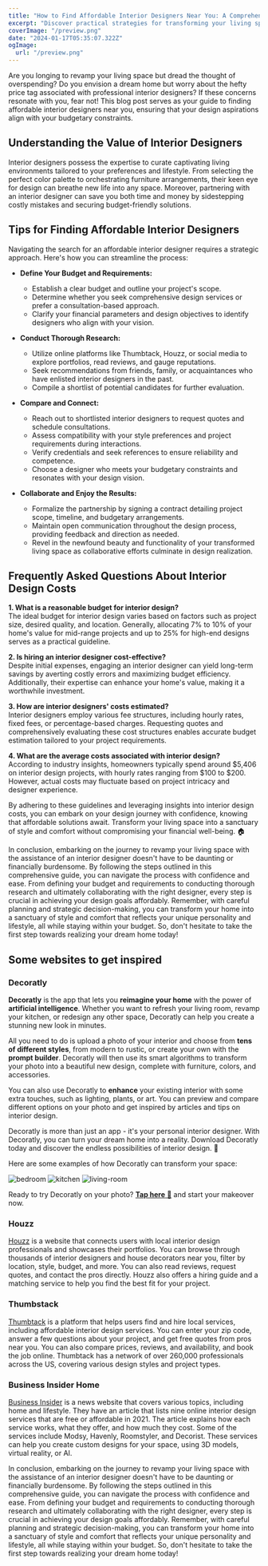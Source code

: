 ```yaml
---
title: "How to Find Affordable Interior Designers Near You: A Comprehensive Guide"
excerpt: "Discover practical strategies for transforming your living space on a budget with our comprehensive guide to finding affordable interior designers near you. Learn how to define your design needs, conduct thorough research, and collaborate effectively with professionals to achieve your dream home without breaking the bank."
coverImage: "/preview.png"
date: "2024-01-17T05:35:07.322Z"
ogImage:
  url: "/preview.png"
---
```

Are you longing to revamp your living space but dread the thought of overspending? Do you envision a dream home but worry about the hefty price tag associated with professional interior designers? If these concerns resonate with you, fear not! This blog post serves as your guide to finding affordable interior designers near you, ensuring that your design aspirations align with your budgetary constraints.

## Understanding the Value of Interior Designers

Interior designers possess the expertise to curate captivating living environments tailored to your preferences and lifestyle. From selecting the perfect color palette to orchestrating furniture arrangements, their keen eye for design can breathe new life into any space. Moreover, partnering with an interior designer can save you both time and money by sidestepping costly mistakes and securing budget-friendly solutions.

## Tips for Finding Affordable Interior Designers

Navigating the search for an affordable interior designer requires a strategic approach. Here's how you can streamline the process:

- **Define Your Budget and Requirements:**
  - Establish a clear budget and outline your project's scope.
  - Determine whether you seek comprehensive design services or prefer a consultation-based approach.
  - Clarify your financial parameters and design objectives to identify designers who align with your vision.

- **Conduct Thorough Research:**
  - Utilize online platforms like Thumbtack, Houzz, or social media to explore portfolios, read reviews, and gauge reputations.
  - Seek recommendations from friends, family, or acquaintances who have enlisted interior designers in the past.
  - Compile a shortlist of potential candidates for further evaluation.

- **Compare and Connect:**
  - Reach out to shortlisted interior designers to request quotes and schedule consultations.
  - Assess compatibility with your style preferences and project requirements during interactions.
  - Verify credentials and seek references to ensure reliability and competence.
  - Choose a designer who meets your budgetary constraints and resonates with your design vision.

- **Collaborate and Enjoy the Results:**
  - Formalize the partnership by signing a contract detailing project scope, timeline, and budgetary arrangements.
  - Maintain open communication throughout the design process, providing feedback and direction as needed.
  - Revel in the newfound beauty and functionality of your transformed living space as collaborative efforts culminate in design realization.

## Frequently Asked Questions About Interior Design Costs

**1. What is a reasonable budget for interior design?**  
The ideal budget for interior design varies based on factors such as project size, desired quality, and location. Generally, allocating 7% to 10% of your home's value for mid-range projects and up to 25% for high-end designs serves as a practical guideline.

**2. Is hiring an interior designer cost-effective?**  
Despite initial expenses, engaging an interior designer can yield long-term savings by averting costly errors and maximizing budget efficiency. Additionally, their expertise can enhance your home's value, making it a worthwhile investment.

**3. How are interior designers' costs estimated?**  
Interior designers employ various fee structures, including hourly rates, fixed fees, or percentage-based charges. Requesting quotes and comprehensively evaluating these cost structures enables accurate budget estimation tailored to your project requirements.

**4. What are the average costs associated with interior design?**  
According to industry insights, homeowners typically spend around $5,406 on interior design projects, with hourly rates ranging from $100 to $200. However, actual costs may fluctuate based on project intricacy and designer experience.

By adhering to these guidelines and leveraging insights into interior design costs, you can embark on your design journey with confidence, knowing that affordable solutions await. Transform your living space into a sanctuary of style and comfort without compromising your financial well-being. 🏠

In conclusion, embarking on the journey to revamp your living space with the assistance of an interior designer doesn't have to be daunting or financially burdensome. By following the steps outlined in this comprehensive guide, you can navigate the process with confidence and ease. From defining your budget and requirements to conducting thorough research and ultimately collaborating with the right designer, every step is crucial in achieving your design goals affordably. Remember, with careful planning and strategic decision-making, you can transform your home into a sanctuary of style and comfort that reflects your unique personality and lifestyle, all while staying within your budget. So, don't hesitate to take the first step towards realizing your dream home today!

## Some websites to get inspired

### Decoratly
**Decoratly** is the app that lets you **reimagine your home** with the power of **artificial intelligence**. Whether you want to refresh your living room, revamp your kitchen, or redesign any other space, Decoratly can help you create a stunning new look in minutes.

All you need to do is upload a photo of your interior and choose from **tens of different styles**, from modern to rustic, or create your own with the **prompt builder**. Decoratly will then use its smart algorithms to transform your photo into a beautiful new design, complete with furniture, colors, and accessories.

You can also use Decoratly to **enhance** your existing interior with some extra touches, such as lighting, plants, or art. You can preview and compare different options on your photo and get inspired by articles and tips on interior design.

Decoratly is more than just an app - it's your personal interior designer. With Decoratly, you can turn your dream home into a reality. Download Decoratly today and discover the endless possibilities of interior design. 🏡

Here are some examples of how Decoratly can transform your space:

![bedroom](/examples/bedroom.jpg)
![kitchen](/examples/kitchen.jpg)
![living-room](/examples/living-room.jpg)

Ready to try Decoratly on your photo? [**Tap here** 🏡](https://www.decoratly.com) and start your makeover now.

### Houzz
[Houzz](https://www.houzz.com/professionals/interior-designer/probr0-bo~t_11785) is a website that connects users with local interior design professionals and showcases their portfolios. You can browse through thousands of interior designers and house decorators near you, filter by location, style, budget, and more. You can also read reviews, request quotes, and contact the pros directly. Houzz also offers a hiring guide and a matching service to help you find the best fit for your project.

### Thumbstack
[Thumbtack](https://bing.com/search?q=affordable+interior+designers+near+me) is a platform that helps users find and hire local services, including affordable interior design services. You can enter your zip code, answer a few questions about your project, and get free quotes from pros near you. You can also compare prices, reviews, and availability, and book the job online. Thumbtack has a network of over 260,000 professionals across the US, covering various design styles and project types.

### Business Insider Home
[Business Insider](https://www.businessinsider.com/guides/home/) is a news website that covers various topics, including home and lifestyle. They have an article that lists nine online interior design services that are free or affordable in 2021. The article explains how each service works, what they offer, and how much they cost. Some of the services include Modsy, Havenly, Roomstyler, and Decorist. These services can help you create custom designs for your space, using 3D models, virtual reality, or AI.

In conclusion, embarking on the journey to revamp your living space with the assistance of an interior designer doesn't have to be daunting or financially burdensome. By following the steps outlined in this comprehensive guide, you can navigate the process with confidence and ease. From defining your budget and requirements to conducting thorough research and ultimately collaborating with the right designer, every step is crucial in achieving your design goals affordably. Remember, with careful planning and strategic decision-making, you can transform your home into a sanctuary of style and comfort that reflects your unique personality and lifestyle, all while staying within your budget. So, don't hesitate to take the first step towards realizing your dream home today!
